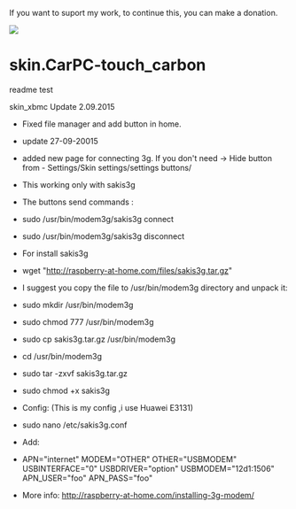 If you want to suport my work, to continue this, you can make a donation.

[![](https://www.paypalobjects.com/en_US/i/btn/btn_donateCC_LG.gif)](https://www.paypal.com/cgi-bin/webscr?cmd=_s-xclick&hosted_button_id=AMXESTYHM96HN)


skin.CarPC-touch_carbon
=======================

readme test

skin_xbmc
Update 2.09.2015
- Fixed file manager and add button in home.

- update 27-09-20015
- added new page for connecting 3g. If you don't need -> Hide button from - Settings/Skin settings/settings buttons/
- This working only with sakis3g
- The buttons send commands :
- sudo /usr/bin/modem3g/sakis3g connect
- sudo /usr/bin/modem3g/sakis3g disconnect

- For install sakis3g 
- wget "http://raspberry-at-home.com/files/sakis3g.tar.gz"
- I suggest you copy the file to /usr/bin/modem3g directory and unpack it:

- sudo mkdir /usr/bin/modem3g
- sudo chmod 777 /usr/bin/modem3g
- sudo cp sakis3g.tar.gz /usr/bin/modem3g
- cd /usr/bin/modem3g
- sudo tar -zxvf sakis3g.tar.gz
- sudo chmod +x sakis3g

- Config: (This is my config ,i use Huawei E3131)
- sudo nano /etc/sakis3g.conf
- Add:
- APN="internet"
MODEM="OTHER"
OTHER="USBMODEM"
USBINTERFACE="0"
USBDRIVER="option"
USBMODEM="12d1:1506"
APN_USER="foo"
APN_PASS="foo"

- More info: http://raspberry-at-home.com/installing-3g-modem/

